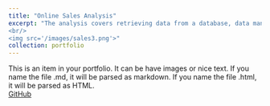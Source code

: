 ```yaml
---
title: "Online Sales Analysis"
excerpt: "The analysis covers retrieving data from a database, data manipulation, computation and visualization, for answering the business questions.
<br/>
<img src='/images/sales3.png'>"
collection: portfolio
---
```


This is an item in your portfolio. It can be have images or nice text. If you name the file .md, it will be parsed as markdown. If you name the file .html, it will be parsed as HTML. 
<br/>
[GitHub](https://github.com)

